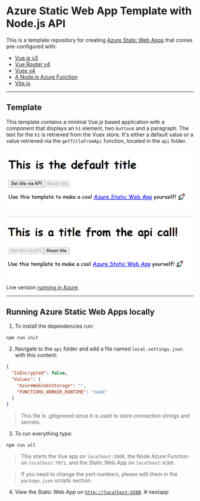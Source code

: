 # Azure Static Web App Template with Node.js API

This is a template repository for creating [Azure Static Web Apps](https://docs.microsoft.com/azure/static-web-apps/) that comes pre-configured with:

* [Vue.js v3](https://v3.vuejs.org/)
* [Vue Router v4](https://next.router.vuejs.org/)
* [Vuex v4](https://next.vuex.vuejs.org/)
* [A Node.js Azure Function](https://docs.microsoft.com/azure/static-web-apps/apis)
* [Vite.js](https://vitejs.dev/)

---

## Template

This template contains a minimal Vue.js based application with a component that displays an `h1` element, two `button`s and a paragraph. The text for the `h1` is retrieved from the Vuex store. It's either a default value or a value retrieved via the `getTitleFromApi` function, located in the `api` folder.

![Using the default title](img/swa-homepage1.png)

![Using the title from the API](img/swa-homepage2.png)

Live version [running in Azure](https://brave-water-026f39a03.azurestaticapps.net/).

---

## Running Azure Static Web Apps locally

1. To install the dependencies run:

  ```shell
  npm run init
  ```

2. Navigate to the `api` folder and add a file named `local.settings.json` with this content:

  ```json
  {
    "IsEncrypted": false,
    "Values": {
      "AzureWebJobsStorage": "",
      "FUNCTIONS_WORKER_RUNTIME": "node"
    }
  }
  ```

  > This file is .gitignored since it is used to store connection strings and secrets.

3. To run everything type:

  ```shell
  npm run all
  ```

  > This starts the Vue app on `localhost:3000`, the Node Azure Function on `localhost:7071`, and the Static Web App on `localhost:4280`.

  > If you need to change the port numbers, please edit them in the `package.json` scripts section.

4. View the Static Web App on [`http://localhost:4280`](http://localhost:4280).
#   n e x t a p p 
 
 
